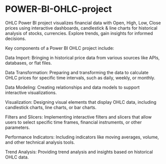 # POWER-BI-OHLC-project
OHLC Power BI project visualizes financial data with Open, High, Low, Close prices using interactive dashboards, candlestick &amp; line charts for historical analysis of stocks, currencies. Explore trends, gain insights for informed decisions.

Key components of a Power BI OHLC project include:

Data Import: Bringing in historical price data from various sources like APIs, databases, or flat files.

Data Transformation: Preparing and transforming the data to calculate OHLC prices for specific time intervals, such as daily, weekly, or monthly.

Data Modeling: Creating relationships and data models to support interactive visualizations.

Visualization: Designing visual elements that display OHLC data, including candlestick charts, line charts, or bar charts.

Filters and Slicers: Implementing interactive filters and slicers that allow users to select specific time frames, financial instruments, or other parameters.

Performance Indicators: Including indicators like moving averages, volume, and other technical analysis tools.

Trend Analysis: Providing trend analysis and insights based on historical OHLC data.
